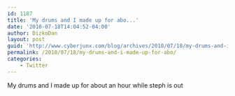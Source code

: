 ```yaml
---
id: 1187
title: 'My drums and I made up for abo...'
date: '2010-07-18T14:04:52-04:00'
author: DizkoDan
layout: post
guid: 'http://www.cyberjunx.com/blog/archives/2010/07/18/my-drums-and-i-made-up-for-abo/'
permalink: /2010/07/18/my-drums-and-i-made-up-for-abo/
categories:
    - Twitter
---
```


My drums and I made up for about an hour while steph is out